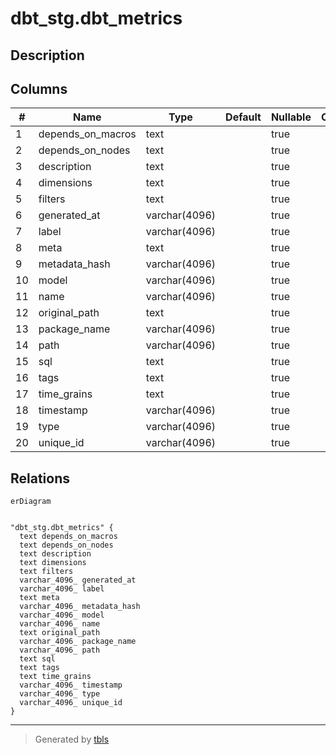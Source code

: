 # dbt_stg.dbt_metrics

## Description

## Columns

| #  | Name              | Type          | Default | Nullable | Children | Parents | Comment |
| -- | ----------------- | ------------- | ------- | -------- | -------- | ------- | ------- |
| 1  | depends_on_macros | text          |         | true     |          |         |         |
| 2  | depends_on_nodes  | text          |         | true     |          |         |         |
| 3  | description       | text          |         | true     |          |         |         |
| 4  | dimensions        | text          |         | true     |          |         |         |
| 5  | filters           | text          |         | true     |          |         |         |
| 6  | generated_at      | varchar(4096) |         | true     |          |         |         |
| 7  | label             | varchar(4096) |         | true     |          |         |         |
| 8  | meta              | text          |         | true     |          |         |         |
| 9  | metadata_hash     | varchar(4096) |         | true     |          |         |         |
| 10 | model             | varchar(4096) |         | true     |          |         |         |
| 11 | name              | varchar(4096) |         | true     |          |         |         |
| 12 | original_path     | text          |         | true     |          |         |         |
| 13 | package_name      | varchar(4096) |         | true     |          |         |         |
| 14 | path              | varchar(4096) |         | true     |          |         |         |
| 15 | sql               | text          |         | true     |          |         |         |
| 16 | tags              | text          |         | true     |          |         |         |
| 17 | time_grains       | text          |         | true     |          |         |         |
| 18 | timestamp         | varchar(4096) |         | true     |          |         |         |
| 19 | type              | varchar(4096) |         | true     |          |         |         |
| 20 | unique_id         | varchar(4096) |         | true     |          |         |         |

## Relations

```mermaid
erDiagram


"dbt_stg.dbt_metrics" {
  text depends_on_macros
  text depends_on_nodes
  text description
  text dimensions
  text filters
  varchar_4096_ generated_at
  varchar_4096_ label
  text meta
  varchar_4096_ metadata_hash
  varchar_4096_ model
  varchar_4096_ name
  text original_path
  varchar_4096_ package_name
  varchar_4096_ path
  text sql
  text tags
  text time_grains
  varchar_4096_ timestamp
  varchar_4096_ type
  varchar_4096_ unique_id
}
```

---

> Generated by [tbls](https://github.com/k1LoW/tbls)
